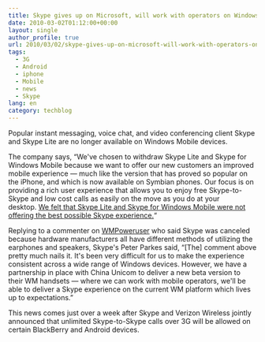 ```yaml
---
title: Skype gives up on Microsoft, will work with operators on Windows Mobile
date: 2010-03-02T01:12:00+00:00
layout: single
author_profile: true
url: 2010/03/02/skype-gives-up-on-microsoft-will-work-with-operators-on-windows-mobile/
tags:
  - 3G
  - Android
  - iphone
  - Mobile
  - news
  - Skype
lang: en
category: techblog
---
```

Popular instant messaging, voice chat, and video conferencing client Skype and Skype Lite are no longer available on Windows Mobile devices.

The company says, &#8220;We've chosen to withdraw Skype Lite and Skype for Windows Mobile because we want to offer our new customers an improved mobile experience &#8212; much like the version that has proved so popular on the iPhone, and which is now available on Symbian phones. Our focus is on providing a rich user experience that allows you to enjoy free Skype-to-Skype and low cost calls as easily on the move as you do at your desktop. <u>We felt that Skype Lite and Skype for Windows Mobile were not offering the best possible Skype experience.</u>&#8220;

Replying to a commenter on <a href="http://wmpoweruser.com/?p=13689" target="_blank">WMPoweruser</a> who said Skype was canceled because hardware manufacturers all have different methods of utilizing the earphones and speakers, Skype's Peter Parkes said, &#8220;[The] comment above pretty much nails it. It's been very difficult for us to make the experience consistent across a wide range of Windows devices. However, we have a partnership in place with China Unicom to deliver a new beta version to their WM handsets &#8212; where we can work with mobile operators, we'll be able to deliver a Skype experience on the current WM platform which lives up to expectations.&#8221;

This news comes just over a week after Skype and Verizon Wireless jointly announced that unlimited Skype-to-Skype calls over 3G will be allowed on certain BlackBerry and Android devices.